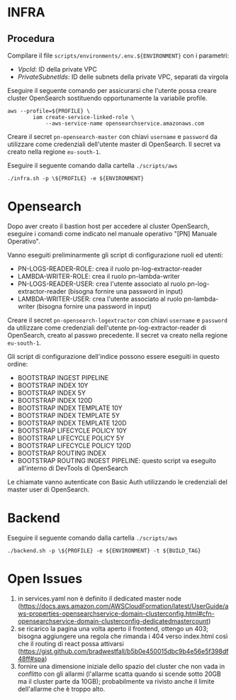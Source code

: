 # INFRA
## Procedura

Compilare il file `scripts/environments/.env.${ENVIRONMENT}` con i parametri:
- *VpcId*: ID della private VPC
- *PrivateSubnetIds*: ID delle subnets della private VPC, separati da virgola

Eseguire il seguente comando per assicurarsi che l'utente possa creare cluster OpenSearch sostituendo opportunamente la variabile profile. 

```
aws --profile=${PROFILE} \
        iam create-service-linked-role \
            --aws-service-name opensearchservice.amazonaws.com
```

Creare il secret `pn-opensearch-master` con chiavi `username` e `password` da utilizzare come credenziali dell'utente master di OpenSearch. Il secret va creato nella regione `eu-south-1`.


Eseguire il seguente comando dalla cartella `./scripts/aws`

`./infra.sh -p \${PROFILE} -e ${ENVIRONMENT}`

# Opensearch
Dopo aver creato il bastion host per accedere al cluster OpenSearch, eseguire i comandi come indicato nel manuale operativo "\[PN\] Manuale Operativo".

Vanno eseguiti preliminarmente gli script di configurazione ruoli ed utenti:
- PN-LOGS-READER-ROLE: crea il ruolo pn-log-extractor-reader
- LAMBDA-WRITER-ROLE: crea il ruolo pn-lambda-writer
- PN-LOGS-READER-USER: crea l'utente associato al ruolo pn-log-extractor-reader (bisogna fornire una password in input)
- LAMBDA-WRITER-USER: crea l'utente associato al ruolo pn-lambda-writer (bisogna fornire una password in input)

Creare il secret `pn-opensearch-logextractor` con chiavi `username` e `password` da utilizzare come credenziali dell'utente pn-log-extractor-reader di OpenSearch, creato al passwo precedente. Il secret va creato nella regione `eu-south-1`.

Gli script di configurazione dell'indice possono essere eseguiti in questo ordine:
- BOOTSTRAP INGEST PIPELINE
- BOOTSTRAP INDEX 10Y
- BOOTSTRAP INDEX 5Y
- BOOTSTRAP INDEX 120D
- BOOTSTRAP INDEX TEMPLATE 10Y
- BOOTSTRAP INDEX TEMPLATE 5Y
- BOOTSTRAP INDEX TEMPLATE 120D
- BOOTSTRAP LIFECYCLE POLICY 10Y
- BOOTSTRAP LIFECYCLE POLICY 5Y
- BOOTSTRAP LIFECYCLE POLICY 120D
- BOOTSTRAP ROUTING INDEX
- BOOTSTRAP ROUTING INGEST PIPELINE: questo script va eseguito all'interno di DevTools di OpenSearch

Le chiamate vanno autenticate con Basic Auth utilizzando le credenziali del master user di OpenSearch.

# Backend
Eseguire il seguente comando dalla cartella `./scripts/aws`

`./backend.sh -p \${PROFILE} -e ${ENVIRONMENT} -t ${BUILD_TAG}`

# Open Issues

1) in services.yaml non è definito il dedicated master node (https://docs.aws.amazon.com/AWSCloudFormation/latest/UserGuide/aws-properties-opensearchservice-domain-clusterconfig.html#cfn-opensearchservice-domain-clusterconfig-dedicatedmastercount)
2) se ricarico la pagina una volta aperto il frontend, ottengo un 403; bisogna aggiungere una regola che rimanda i 404 verso index.html così che il routing di react possa attivarsi (https://gist.github.com/bradwestfall/b5b0e450015dbc9b4e56e5f398df48ff#spa)
3) fornire una dimensione iniziale dello spazio del cluster che non vada in conflitto con gli allarmi (l'allarme scatta quando si scende sotto 20GB ma il cluster parte da 10GB); probabilmente va rivisto anche il limite dell'allarme che è troppo alto.